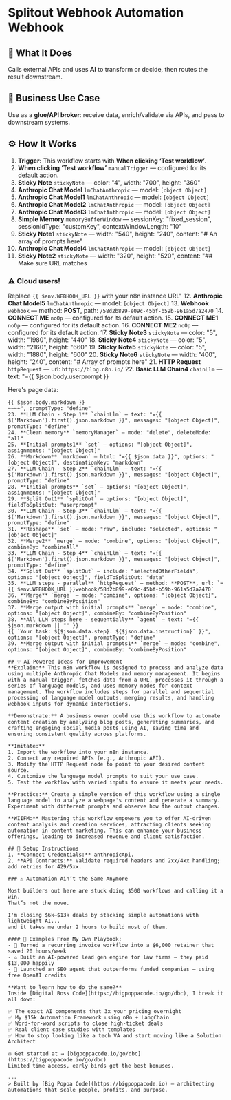 # Splitout Webhook Automation Webhook
## 🚀 What It Does
Calls external APIs and uses **AI** to transform or decide, then routes the result downstream.

## 💼 Business Use Case
Use as a **glue/API broker**: receive data, enrich/validate via APIs, and pass to downstream systems.

## ⚙️ How It Works
1. **Trigger:** This workflow starts with **When clicking ‘Test workflow’**.
2. **When clicking ‘Test workflow’** `manualTrigger` — configured for its default action.
3. **Sticky Note** `stickyNote` — color: "4", width: "700", height: "360"
4. **Anthropic Chat Model** `lmChatAnthropic` — model: `[object Object]`
5. **Anthropic Chat Model1** `lmChatAnthropic` — model: `[object Object]`
6. **Anthropic Chat Model2** `lmChatAnthropic` — model: `[object Object]`
7. **Anthropic Chat Model3** `lmChatAnthropic` — model: `[object Object]`
8. **Simple Memory** `memoryBufferWindow` — sessionKey: "fixed_session", sessionIdType: "customKey", contextWindowLength: "10"
9. **Sticky Note1** `stickyNote` — width: "540", height: "240", content: "# An array of prompts here"
10. **Anthropic Chat Model4** `lmChatAnthropic` — model: `[object Object]`
11. **Sticky Note2** `stickyNote` — width: "320", height: "520", content: "## Make sure URL matches
### ⚠️ Cloud users!
Replace `{{ $env.WEBHOOK_URL }}` 
with your n8n instance URL"
12. **Anthropic Chat Model5** `lmChatAnthropic` — model: `[object Object]`
13. **Webhook** `webhook` — method: **POST**, path: `/58d2b899-e09c-45bf-b59b-961a5d7a2470`
14. **CONNECT ME** `noOp` — configured for its default action.
15. **CONNECT ME1** `noOp` — configured for its default action.
16. **CONNECT ME2** `noOp` — configured for its default action.
17. **Sticky Note3** `stickyNote` — color: "5", width: "1980", height: "440"
18. **Sticky Note4** `stickyNote` — color: "5", width: "2160", height: "660"
19. **Sticky Note5** `stickyNote` — color: "5", width: "1880", height: "600"
20. **Sticky Note6** `stickyNote` — width: "400", height: "240", content: "# Array of prompts here"
21. **HTTP Request** `httpRequest` — url: `https://blog.n8n.io/`
22. **Basic LLM Chain4** `chainLlm` — text: "={{ $json.body.userprompt }}

Here's page data:
~~~~
{{ $json.body.markdown }}
~~~~", promptType: "define"
23. **LLM Chain - Step 1** `chainLlm` — text: "={{ $('Markdown').first().json.markdown }}", messages: "[object Object]", promptType: "define"
24. **Clean memory** `memoryManager` — mode: "delete", deleteMode: "all"
25. **Initial prompts1** `set` — options: "[object Object]", assignments: "[object Object]"
26. **Markdown** `markdown` — html: "={{ $json.data }}", options: "[object Object]", destinationKey: "markdown"
27. **LLM Chain - Step 2** `chainLlm` — text: "={{ $('Markdown').first().json.markdown }}", messages: "[object Object]", promptType: "define"
28. **Initial prompts** `set` — options: "[object Object]", assignments: "[object Object]"
29. **Split Out1** `splitOut` — options: "[object Object]", fieldToSplitOut: "userprompt"
30. **LLM Chain - Step 3** `chainLlm` — text: "={{ $('Markdown').first().json.markdown }}", messages: "[object Object]", promptType: "define"
31. **Reshape** `set` — mode: "raw", include: "selected", options: "[object Object]"
32. **Merge2** `merge` — mode: "combine", options: "[object Object]", combineBy: "combineAll"
33. **LLM Chain - Step 4** `chainLlm` — text: "={{ $('Markdown').first().json.markdown }}", messages: "[object Object]", promptType: "define"
34. **Split Out** `splitOut` — include: "selectedOtherFields", options: "[object Object]", fieldToSplitOut: "data"
35. **LLM steps - parallel** `httpRequest` — method: **POST**, url: `={{ $env.WEBHOOK_URL }}webhook/58d2b899-e09c-45bf-b59b-961a5d7a2470`
36. **Merge** `merge` — mode: "combine", options: "[object Object]", combineBy: "combineByPosition"
37. **Merge output with initial prompts** `merge` — mode: "combine", options: "[object Object]", combineBy: "combineByPosition"
38. **All LLM steps here - sequentially** `agent` — text: "={{ $json.markdown || "" }}
{{ `Your task: ${$json.data.step}. ${$json.data.instruction}` }}", options: "[object Object]", promptType: "define"
39. **Merge output with initial prompts1** `merge` — mode: "combine", options: "[object Object]", combineBy: "combineByPosition"

## 💡 AI-Powered Ideas for Improvement
**Explain:** This n8n workflow is designed to process and analyze data using multiple Anthropic Chat Models and memory management. It begins with a manual trigger, fetches data from a URL, processes it through a series of language models, and uses memory nodes for context management. The workflow includes steps for parallel and sequential processing of language model outputs, merging results, and handling webhook inputs for dynamic interactions.

**Demonstrate:** A business owner could use this workflow to automate content creation by analyzing blog posts, generating summaries, and crafting engaging social media posts using AI, saving time and ensuring consistent quality across platforms.

**Imitate:** 
1. Import the workflow into your n8n instance.
2. Connect any required APIs (e.g., Anthropic API).
3. Modify the HTTP Request node to point to your desired content source.
4. Customize the language model prompts to suit your use case.
5. Test the workflow with varied inputs to ensure it meets your needs.

**Practice:** Create a simple version of this workflow using a single language model to analyze a webpage's content and generate a summary. Experiment with different prompts and observe how the output changes.

**WIIFM:** Mastering this workflow empowers you to offer AI-driven content analysis and creation services, attracting clients seeking automation in content marketing. This can enhance your business offerings, leading to increased revenue and client satisfaction.

## 🔧 Setup Instructions
1. **Connect Credentials:** anthropicApi.
2. **API Contracts:** Validate required headers and 2xx/4xx handling; add retries for 429/5xx.

### ⚠️ Automation Ain’t the Same Anymore

Most builders out here are stuck doing $500 workflows and calling it a win.  
That’s not the move.  

I'm closing $6k–$13k deals by stacking simple automations with lightweight AI...  
and it takes me under 2 hours to build most of them.

#### 🧠 Examples From My Own Playbook:
- 🔁 Turned a recurring invoice workflow into a $6,000 retainer that saved 20 hours/week  
- ⚖️ Built an AI-powered lead gen engine for law firms — they paid $13,000 happily  
- 🚀 Launched an SEO agent that outperforms funded companies — using free OpenAI credits  

**Want to learn how to do the same?**  
Inside [Digital Boss Code](https://bigpoppacode.io/go/dbc), I break it all down:

✅ The exact AI components that 3x your pricing overnight  
✅ My $15k Automation Framework using n8n + LangChain  
✅ Word-for-word scripts to close high-ticket deals  
✅ Real client case studies with templates  
✅ How to stop looking like a tech VA and start moving like a Solution Architect  

🔥 Get started at → [bigpoppacode.io/go/dbc](https://bigpoppacode.io/go/dbc)  
Limited time access, early birds get the best bonuses.

---
> Built by [Big Poppa Code](https://bigpoppacode.io) – architecting automations that scale people, profits, and purpose.
